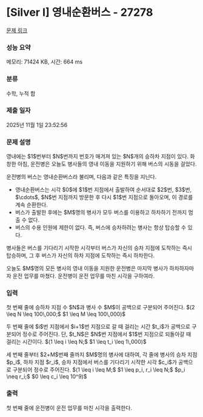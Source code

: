 # [Silver I] 영내순환버스 - 27278 

[문제 링크](https://www.acmicpc.net/problem/27278) 

### 성능 요약

메모리: 71424 KB, 시간: 664 ms

### 분류

수학, 누적 합

### 제출 일자

2025년 11월 1일 23:52:56

### 문제 설명

<p>영내에는 $1$번부터 $N$번까지 번호가 매겨져 있는 $N$개의 승하차 지점이 있다. 화창한 아침, 운전병은 오늘도 병사들의 영내 이동을 지원하기 위해 버스의 시동을 걸었다.</p>

<p>운전병의 버스는 영내순환버스라 불리며, 다음과 같은 특징을 지닌다.</p>

<ul>
	<li>영내순환버스는 시각 $0$에 $1$번 지점에서 출발하여 순서대로 $2$번, $3$번, $\cdots$, $N$번 지점까지 방문한 후 다시 $1$번 지점으로 돌아오며, 이 경로를 계속 순환한다.</li>
	<li>버스가 출발한 후에는 $M$명의 병사가 모두 버스를 이용하고 하차하기 전까지 멈출 수 없다.</li>
	<li>버스의 수용 인원에 제한이 없다. 즉, 버스에 승차하려는 병사는 항상 탑승할 수 있다.</li>
</ul>

<p>병사들은 버스를 기다리기 시작한 시각부터 버스가 자신의 승차 지점에 도착하는 즉시 탑승하며, 그 후 버스가 자신의 하차 지점에 도착하는 즉시 하차한다.</p>

<p>오늘도 $M$명의 모든 병사의 영내 이동을 지원한 운전병은 마지막 병사가 하차하자마자 운전 업무를 마쳤다. 운전병이 운전 업무를 마친 시각을 구하여라.</p>

### 입력 

 <p>첫 번째 줄에 승하차 지점 수 $N$과 병사 수 $M$이 공백으로 구분되어 주어진다. $(2 \leq N \leq 100\,000;$ $1 \leq M \leq 100\,000)$</p>

<p>두 번째 줄에 $i$번 지점에서 $i+1$번 지점으로 갈 때 걸리는 시간 $t_i$가 공백으로 구분되어 정수로 주어진다. 단, $t_N$은 $N$번 지점에서 $1$번 지점으로 되돌아갈 때 걸리는 시간이다. $(1 \leq i \leq N;$ $1 \leq t_i \leq 1\,000)$ </p>

<p>세 번째 줄부터 $2+M$번째 줄까지 $M$명의 병사에 대하여, 각 줄에 병사의 승차 지점 $p_i$, 하차 지점 $r_i$, 승차 지점에서 버스를 기다리기 시작한 시각 $c_i$가 공백으로 구분되어 정수로 주어진다. $(1 \leq i \leq M;$ $1 \leq p_i, r_i \leq N;$ $p_i \neq r_i;$ $0 \leq c_i \leq 10^9)$</p>

### 출력 

 <p>첫 번째 줄에 운전병이 운전 업무를 마친 시각을 출력한다.</p>

